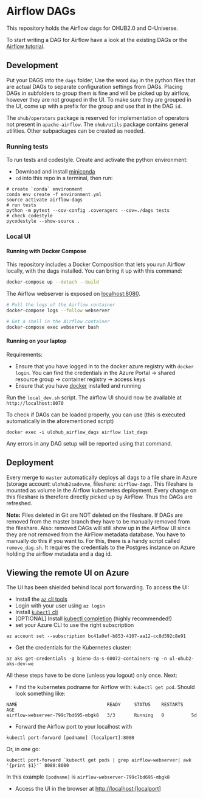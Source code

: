 # Airflow DAGs

This repository holds the Airflow dags for OHUB2.0 and O-Universe.

To start writing a DAG for Airflow have a look at the existing DAGs or the [Airflow tutorial](https://airflow.apache.org/tutorial.html).

## Development
Put your DAGS into the `dags` folder, Use the word `dag` in the python files that are actual DAGs to separate configuration settings from DAGs. Placing DAGs in subfolders to group them is fine and will be picked up by airflow, however they are not grouped in the UI. To make sure they are grouped in the UI, come up with a prefix for the group and use that in the DAG `id`.

The `ohub/operators` package is reserved for implementation of operators not present in `apache-airflow`. The `ohub/utils` package contains general utilities. Other subpackages can be created as needed.

### Running tests
To run tests and  codestyle. Create and activate the python environment:

- Download and install [miniconda](https://conda.io/miniconda.html)
- `cd` into this repo in a terminal, then run:
```
# create `conda` environment
conda env create -f environment.yml
source activate airflow-dags
# run tests
python -m pytest --cov-config .coveragerc --cov=./dags tests
# check codestyle
pycodestyle --show-source .
```

### Local UI

#### Running with Docker Compose

This repository includes a Docker Composition that lets you run Airflow locally, with the dags installed. You can bring
it up with this command:

```bash
docker-compose up --detach --build
```

The Airflow webserver is exposed on [localhost:8080](http://localhost:8080/admin).

```bash
# Pull the logs of the Airflow container
docker-compose logs --follow webserver

# Get a shell in the Airflow container
docker-compose exec webserver bash
```

#### Running on your laptop

Requirements: 

- Ensure that you have logged in to the docker azure registry with `docker login`. You can find the credentials in the Azure Portal -> shared resource group -> container registry -> access keys
- Ensure that you have [docker](https://docs.docker.com/install/) installed and running

Run the `local_dev.sh` script. The airflow UI should now be available at `http://localhost:8070`

To check if DAGs can be loaded properly, you can use (this is executed automatically in the aforementioned script)
```
docker exec -i ulohub_airflow_dags airflow list_dags
```
Any errors in any DAG setup will be reported using that command.

## Deployment
Every merge to `master` automatically deploys all dags to a file share in Azure (storage account: `ulohub2sadevne`, fileshare: `airflow-dags`. This fileshare is mounted as volume in the Airflow kubernetes deployment. Every change on this fileshare is therefore directly picked up by AirFlow. Thus the DAGs are refreshed.

**Note:** Files deleted in Git are NOT deleted on the fileshare. If DAGs are removed from the master branch they have to be manually removed from the fileshare. Also: removed DAGs will still show up in the Airflow UI since they are not removed from the AirFlow metadata database. You have to manually do this if you want to. For this, there is a handy script called `remove_dag.sh`. It requires the credentials to the Postgres instance on Azure holding the airflow metadata and a dag id.

## Viewing the remote UI on Azure
The UI has been shielded behind local port forwarding. To access the UI:

- Install the [`az` cli tools](https://docs.microsoft.com/en-us/cli/azure/install-azure-cli?view=azure-cli-latest)
- Login with your user using `az login` 
- Install [`kubectl` cli](https://kubernetes.io/docs/tasks/tools/install-kubectl/)
- [OPTIONAL] Install [kubectl completion](https://kubernetes.io/docs/tasks/tools/install-kubectl/#enabling-shell-autocompletion) (highly recommended!)
- set your Azure CLI to use the right subscription
```
az account set --subscription bc41a9ef-b853-4107-aa12-cc8d592c8e91
```
- Get the credentials for the Kubernetes cluster: 
```
az aks get-credentials -g bieno-da-s-60072-containers-rg -n ul-ohub2-aks-dev-we
```

All these steps have to be done (unless you logout) only once. Next:

- Find the kubernetes podname for Airflow with: `kubectl get pod`. Should look something like:
```
NAME                                 READY     STATUS    RESTARTS   AGE
airflow-webserver-799c7bd695-mbgk8   3/3       Running   0          5d
```
- Forward the Airflow port to your localhost with 

```
kubectl port-forward [podname] [localport]:8080
```

Or, in one go:
```
kubectl port-forward `kubectl get pods | grep airflow-webserver| awk '{print $1}'` 8080:8080
```

In this example `[podname]` is `airflow-webserver-799c7bd695-mbgk8`
- Access the UI in the browser at [http://localhost:[localport]](http://localhost:[localport])

